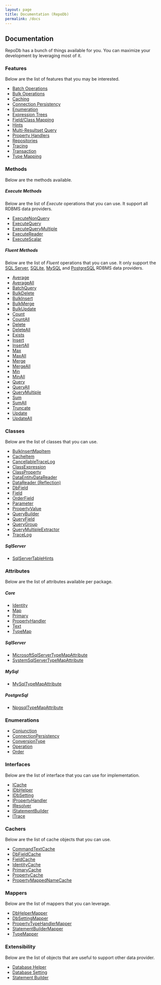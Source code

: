 ```yaml
---
layout: page
title: Documentation (RepoDb)
permalink: /docs
---
```


## Documentation

RepoDb has a bunch of things available for you. You can maximize your development by leveraging most of it.

### Features

Below are the list of features that you may be interested.

- [Batch Operations](/feature/batch-operations)
- [Bulk Operations](/feature/bulk-operations)
- [Caching](/feature/caching)
- [Connection Persistency](/feature/connection-persistency)
- [Enumeration](/feature/enumeration)
- [Expression Trees](/feature/expression-trees)
- [Field/Class Mapping](/feature/field-class-mapping)
- [Hints](/feature/hints)
- [Multi-Resultset Query](/feature/multi-resultset-query)
- [Property Handlers](/feature/property-handlers)
- [Repositories](/feature/repositories)
- [Tracing](/feature/tracing)
- [Transaction](/feature/transaction)
- [Type Mapping](/feature/type-mapping)

### Methods

Below are the methods available.

##### Execute Methods

Below are the list of *Execute* operations that you can use. It support all RDBMS data providers.

- [ExecuteNonQuery](/operation/executenonquery)
- [ExecuteQuery](/operation/executequery)
- [ExecuteQueryMultiple](/operation/executequerymultiple)
- [ExecuteReader](/operation/executereader)
- [ExecuteScalar](/operation/executescalar)

##### Fluent Methods

Below are the list of *Fluent* operations that you can use. It only support the [SQL Server](https://www.nuget.org/packages/RepoDb.SqlServer), [SQLite](https://www.nuget.org/packages/RepoDb.SqLite), [MySQL](https://www.nuget.org/packages/RepoDb.MySql) and  [PostgreSQL](https://www.nuget.org/packages/RepoDb.PostgreSql) RDBMS data providers.

- [Average](/operation/average)
- [AverageAll](/operation/averageall)
- [BatchQuery](/operation/batchquery)
- [BulkDelete](/operation/bulkdelete)
- [BulkInsert](/operation/bulkinsert)
- [BulkMerge](/operation/bulkmerge)
- [BulkUpdate](/operation/bulkupdate)
- [Count](/operation/count)
- [CountAll](/operation/countall)
- [Delete](/operation/delete)
- [DeleteAll](/operation/deleteall)
- [Exists](/operation/exists)
- [Insert](/operation/insert)
- [InsertAll](/operation/insertall)
- [Max](/operation/max)
- [MaxAll](/operation/maxall)
- [Merge](/operation/merge)
- [MergeAll](/operation/mergeall)
- [Min](/operation/min)
- [MinAll](/operation/minall)
- [Query](/operation/query)
- [QueryAll](/operation/queryall)
- [QueryMultiple](/operation/querymultiple)
- [Sum](/operation/sum)
- [SumAll](/operation/sumall)
- [Truncate](/operation/truncate)
- [Update](/operation/update)
- [UpdateAll](/operation/updateall)

### Classes

Below are the list of classes that you can use.

- [BulkInsertMapItem](/class/bulkinsertmapitem)
- [CacheItem](/class/cacheitem)
- [CancellableTraceLog](/class/cancellabletracelog)
- [ClassExpression](/class/classexpression)
- [ClassProperty](/class/classproperty)
- [DataEntityDataReader](/class/dataentitydatareader)
- [DataReader (Reflection)](/class/datareader)
- [DbField](/class/dbfield)
- [Field](/class/field)
- [OrderField](/class/orderfield)
- [Parameter](/class/parameter)
- [PropertyValue](/class/propertyvalue)
- [QueryBuilder](/class/querybuilder)
- [QueryField](/class/queryfield)
- [QueryGroup](/class/querygroup)
- [QueryMultipleExtractor](/class/querymultipleextractor)
- [TraceLog](/class/tracelog)

##### SqlServer

- [SqlServerTableHints](/class/sqlservertablehints)

### Attributes

Below are the list of attributes available per package.

##### Core

- [Identity](/attribute/identity)
- [Map](/attribute/map)
- [Primary](/attribute/primary)
- [PropertyHandler](/attribute/propertyhandler)
- [Text](/attribute/text)
- [TypeMap](/attribute/typemap)

##### SqlServer

- [MicrosoftSqlServerTypeMapAttribute](/attribute/microsoftsqlservertypemap)
- [SystemSqlServerTypeMapAttribute](/attribute/systemsqlservertypemap)

##### MySql

- [MySqlTypeMapAttribute](/attribute/mysqltypemap)

##### PostgreSql

- [NpgsqlTypeMapAttribute](/attribute/npgsqltypemap)

### Enumerations

- [Conjunction](/enumeration/conjunction)
- [ConnectionPersistency](/enumeration/connectionpersistency)
- [ConversionType](/enumeration/conversiontype)
- [Operation](/enumeration/operation)
- [Order](/enumeration/order)

### Interfaces

Below are the list of interface that you can use for implementation.

- [ICache](/interface/icache)
- [IDbHelper](/interface/idbhelper)
- [IDbSetting](/interface/idbsetting)
- [IPropertyHandler](/interface/ipropertyhandler)
- [IResolver](/interface/iresolver)
- [IStatementBuilder](/interface/istatementbuilder)
- [ITrace](/interface/itrace)

### Cachers

Below are the list of cache objects that you can use.

- [CommandTextCache](/cacher/commandtextcache)
- [DbFieldCache](/cacher/dbfieldcache)
- [FieldCache](/cacher/fieldcache)
- [IdentityCache](/cacher/identitycache)
- [PrimaryCache](/cacher/primarycache)
- [PropertyCache](/cacher/propertycache)
- [PropertyMappedNameCache](/cacher/propertymappednamecache)

### Mappers

Below are the list of mappers that you can leverage.

- [DbHelperMapper](/mapper/dbhelpermapper)
- [DbSettingMapper](/mapper/dbsettingmapper)
- [PropertyTypeHandlerMapper](/mapper/propertytypehandlermapper)
- [StatementBuilderMapper](/mapper/statementbuildermapper)
- [TypeMapper](/mapper/typemapper)

### Extensibility

Below are the list of objects that are useful to support other data provider.

- [Database Helper](/extensibility/databasehelper)
- [Database Setting](/extensibility/databasesetting)
- [Statement Builder](/extensibility/statementbuilder)


